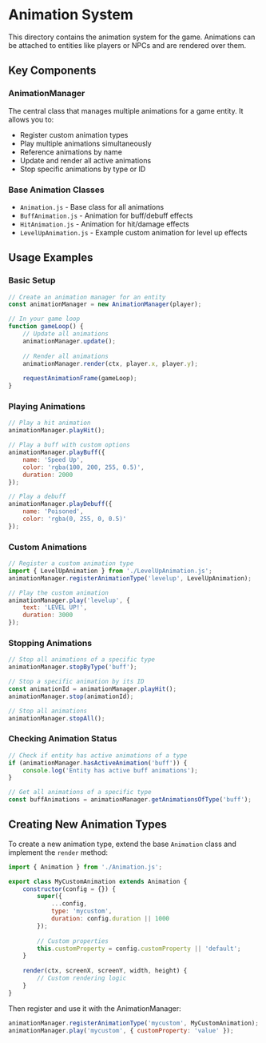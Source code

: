 # Animation System

This directory contains the animation system for the game. Animations can be attached to entities like players or NPCs and are rendered over them.

## Key Components

### AnimationManager

The central class that manages multiple animations for a game entity. It allows you to:

- Register custom animation types
- Play multiple animations simultaneously 
- Reference animations by name
- Update and render all active animations
- Stop specific animations by type or ID

### Base Animation Classes

- `Animation.js` - Base class for all animations
- `BuffAnimation.js` - Animation for buff/debuff effects
- `HitAnimation.js` - Animation for hit/damage effects
- `LevelUpAnimation.js` - Example custom animation for level up effects

## Usage Examples

### Basic Setup

```javascript
// Create an animation manager for an entity
const animationManager = new AnimationManager(player);

// In your game loop
function gameLoop() {
    // Update all animations
    animationManager.update();
    
    // Render all animations
    animationManager.render(ctx, player.x, player.y);
    
    requestAnimationFrame(gameLoop);
}
```

### Playing Animations

```javascript
// Play a hit animation
animationManager.playHit();

// Play a buff with custom options
animationManager.playBuff({
    name: 'Speed Up',
    color: 'rgba(100, 200, 255, 0.5)',
    duration: 2000
});

// Play a debuff
animationManager.playDebuff({
    name: 'Poisoned',
    color: 'rgba(0, 255, 0, 0.5)'
});
```

### Custom Animations

```javascript
// Register a custom animation type
import { LevelUpAnimation } from './LevelUpAnimation.js';
animationManager.registerAnimationType('levelup', LevelUpAnimation);

// Play the custom animation
animationManager.play('levelup', {
    text: 'LEVEL UP!',
    duration: 3000
});
```

### Stopping Animations

```javascript
// Stop all animations of a specific type
animationManager.stopByType('buff');

// Stop a specific animation by its ID
const animationId = animationManager.playHit();
animationManager.stop(animationId);

// Stop all animations
animationManager.stopAll();
```

### Checking Animation Status

```javascript
// Check if entity has active animations of a type
if (animationManager.hasActiveAnimation('buff')) {
    console.log('Entity has active buff animations');
}

// Get all animations of a specific type
const buffAnimations = animationManager.getAnimationsOfType('buff');
```

## Creating New Animation Types

To create a new animation type, extend the base `Animation` class and implement the `render` method:

```javascript
import { Animation } from './Animation.js';

export class MyCustomAnimation extends Animation {
    constructor(config = {}) {
        super({
            ...config,
            type: 'mycustom',
            duration: config.duration || 1000
        });
        
        // Custom properties
        this.customProperty = config.customProperty || 'default';
    }
    
    render(ctx, screenX, screenY, width, height) {
        // Custom rendering logic
    }
}
```

Then register and use it with the AnimationManager:

```javascript
animationManager.registerAnimationType('mycustom', MyCustomAnimation);
animationManager.play('mycustom', { customProperty: 'value' });
```
